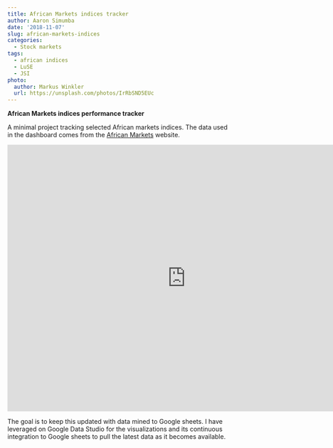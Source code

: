 ```yaml
---
title: African Markets indices tracker
author: Aaron Simumba
date: '2018-11-07'
slug: african-markets-indices
categories:
  - Stock markets
tags:
  - african indices
  - LuSE
  - JSI
photo:
  author: Markus Winkler
  url: https://unsplash.com/photos/IrRbSND5EUc
---
```


<!--more-->

**African Markets indices performance tracker**

A minimal project tracking selected African markets indices. The data used in the dashboard comes from the [African Markets](https://www.african-markets.com/en/) website.


<iframe width="800" height="600" src="https://datastudio.google.com/embed/reporting/1EkIf3HbqrihSiUbMU27YrZODYGk6n61f/page/Afub" frameborder="0" style="border:0" allowfullscreen  allowtransparency></iframe>

The goal is to keep this updated with data mined to Google sheets. I have leveraged on Google Data Studio for the visualizations and its continuous integration to Google sheets to pull the latest data as it becomes available.
